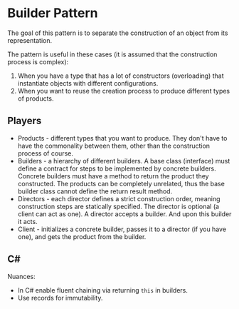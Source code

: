 # Builder Pattern

The goal of this pattern is to separate the construction of an object from its representation.

The pattern is useful in these cases (it is assumed that the construction process is complex):

1. When you have a type that has a lot of constructors (overloading) that instantiate objects with different configurations.
2. When you want to reuse the creation process to produce different types of products.

## Players

* Products - different types that you want to produce. They don't have to have the commonality between them, other than the construction process of course.
* Builders - a hierarchy of different builders. A base class (interface) must define a contract for steps to be implemented by concrete builders. Concrete builders must have a method to return the product they constructed. The products can be completely unrelated, thus the base builder class cannot define the return result method.
* Directors - each director defines a strict construction order, meaning construction steps are statically specified. The director is optional (a client can act as one). A director accepts a builder. And upon this builder it acts.
* Client - initializes a concrete builder, passes it to a director (if you have one), and gets the product from the builder.

## C\#

Nuances:

* In C# enable fluent chaining via returning `this` in builders.
* Use records for immutability.
